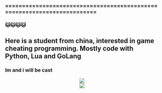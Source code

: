### ========================================================================
### 🐱🐱🐱🐱
## Here is a student from china, interested in game cheating programming. Mostly code with Python, Lua and GoLang
### Im and i will be cast
<!-- <(function() print('hello world') end)()>   -->

<!-- <div align="center"> <img src="https://github-readme-stats.vercel.app/api/top-langs/?username=sun0225SUN&hide_title=true&hide_border=true&layout=compact&langs_count=6&text_color=000&icon_color=fff&bg_color=0,FFF0F5,FFF0F5,FFF0F5&theme=graywhite" /> </div> -->

<div align="center"> <img src="https://activity-graph.herokuapp.com/graph?username=icealeximino&theme=xcode" /> </div>

<div align="center"> <img src="https://github.com/icealeximino/icealeximino/blob/main/101790864_p0.jpg?raw=true"> </div>

